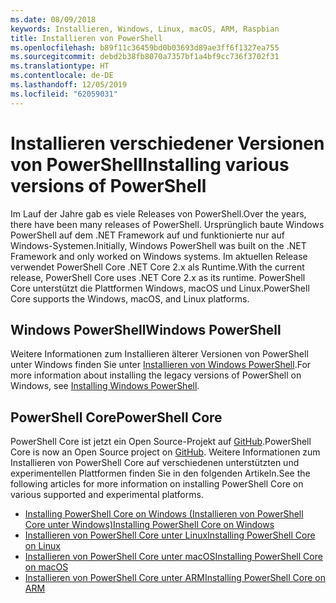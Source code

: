 ```yaml
---
ms.date: 08/09/2018
keywords: Installieren, Windows, Linux, macOS, ARM, Raspbian
title: Installieren von PowerShell
ms.openlocfilehash: b89f11c36459bd0b03693d89ae3ff6f1327ea755
ms.sourcegitcommit: debd2b38fb8070a7357bf1a4bf9cc736f3702f31
ms.translationtype: HT
ms.contentlocale: de-DE
ms.lasthandoff: 12/05/2019
ms.locfileid: "62059031"
---
```

# <a name="installing-various-versions-of-powershell"></a><span data-ttu-id="286b5-103">Installieren verschiedener Versionen von PowerShell</span><span class="sxs-lookup"><span data-stu-id="286b5-103">Installing various versions of PowerShell</span></span>

<span data-ttu-id="286b5-104">Im Lauf der Jahre gab es viele Releases von PowerShell.</span><span class="sxs-lookup"><span data-stu-id="286b5-104">Over the years, there have been many releases of PowerShell.</span></span> <span data-ttu-id="286b5-105">Ursprünglich baute Windows PowerShell auf dem .NET Framework auf und funktionierte nur auf Windows-Systemen.</span><span class="sxs-lookup"><span data-stu-id="286b5-105">Initially, Windows PowerShell was built on the .NET Framework and only worked on Windows systems.</span></span> <span data-ttu-id="286b5-106">Im aktuellen Release verwendet PowerShell Core .NET Core 2.x als Runtime.</span><span class="sxs-lookup"><span data-stu-id="286b5-106">With the current release, PowerShell Core uses .NET Core 2.x as its runtime.</span></span> <span data-ttu-id="286b5-107">PowerShell Core unterstützt die Plattformen Windows, macOS und Linux.</span><span class="sxs-lookup"><span data-stu-id="286b5-107">PowerShell Core supports the Windows, macOS, and Linux platforms.</span></span>

## <a name="windows-powershell"></a><span data-ttu-id="286b5-108">Windows PowerShell</span><span class="sxs-lookup"><span data-stu-id="286b5-108">Windows PowerShell</span></span>

<span data-ttu-id="286b5-109">Weitere Informationen zum Installieren älterer Versionen von PowerShell unter Windows finden Sie unter [Installieren von Windows PowerShell](installing-windows-powershell.md).</span><span class="sxs-lookup"><span data-stu-id="286b5-109">For more information about installing the legacy versions of PowerShell on Windows, see [Installing Windows PowerShell](installing-windows-powershell.md).</span></span>

## <a name="powershell-core"></a><span data-ttu-id="286b5-110">PowerShell Core</span><span class="sxs-lookup"><span data-stu-id="286b5-110">PowerShell Core</span></span>

<span data-ttu-id="286b5-111">PowerShell Core ist jetzt ein Open Source-Projekt auf [GitHub](https://github.com/powershell/powershell).</span><span class="sxs-lookup"><span data-stu-id="286b5-111">PowerShell Core is now an Open Source project on [GitHub](https://github.com/powershell/powershell).</span></span>
<span data-ttu-id="286b5-112">Weitere Informationen zum Installieren von PowerShell Core auf verschiedenen unterstützten und experimentellen Plattformen finden Sie in den folgenden Artikeln.</span><span class="sxs-lookup"><span data-stu-id="286b5-112">See the following articles for more information on installing PowerShell Core on various supported and experimental platforms.</span></span>

- [<span data-ttu-id="286b5-113">Installing PowerShell Core on Windows (Installieren von PowerShell Core unter Windows)</span><span class="sxs-lookup"><span data-stu-id="286b5-113">Installing PowerShell Core on Windows</span></span>](Installing-PowerShell-Core-on-Windows.md)
- [<span data-ttu-id="286b5-114">Installieren von PowerShell Core unter Linux</span><span class="sxs-lookup"><span data-stu-id="286b5-114">Installing PowerShell Core on Linux</span></span>](Installing-PowerShell-Core-on-Linux.md)
- [<span data-ttu-id="286b5-115">Installieren von PowerShell Core unter macOS</span><span class="sxs-lookup"><span data-stu-id="286b5-115">Installing PowerShell Core on macOS</span></span>](Installing-PowerShell-Core-on-macOS.md)
- [<span data-ttu-id="286b5-116">Installieren von PowerShell Core unter ARM</span><span class="sxs-lookup"><span data-stu-id="286b5-116">Installing PowerShell Core on ARM</span></span>](PowerShell-Core-on-ARM.md)
